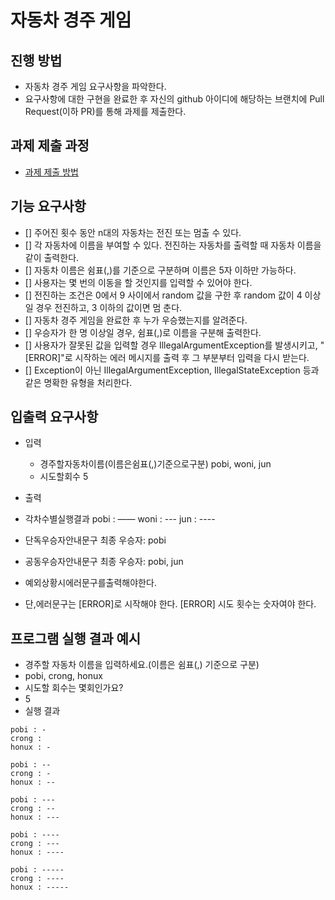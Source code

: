# 자동차 경주 게임
## 진행 방법
* 자동차 경주 게임 요구사항을 파악한다.
* 요구사항에 대한 구현을 완료한 후 자신의 github 아이디에 해당하는 브랜치에 Pull Request(이하 PR)를 통해 과제를 제출한다.

## 과제 제출 과정
* [과제 제출 방법](https://github.com/next-step/nextstep-docs/tree/master/precourse)

## 기능 요구사항
- [] 주어진 횟수 동안 n대의 자동차는 전진 또는 멈출 수 있다.
- [] 각 자동차에 이름을 부여할 수 있다. 전진하는 자동차를 출력할 때 자동차 이름을 같이 출력한다.
- [] 자동차 이름은 쉼표(,)를 기준으로 구분하며 이름은 5자 이하만 가능하다.
- [] 사용자는 몇 번의 이동을 할 것인지를 입력할 수 있어야 한다.
- [] 전진하는 조건은 0에서 9 사이에서 random 값을 구한 후 random 값이 4 이상일 경우 전진하고, 3 이하의 값이면 멈
춘다.
- [] 자동차 경주 게임을 완료한 후 누가 우승했는지를 알려준다.
- [] 우승자가 한 명 이상일 경우, 쉼표(,)로 이름을 구분해 출력한다.
- [] 사용자가 잘못된 값을 입력할 경우 IllegalArgumentException를 발생시키고, "[ERROR]"로 시작하는 에러 메시지를
출력 후 그 부분부터 입력을 다시 받는다.
- [] Exception이 아닌 IllegalArgumentException, IllegalStateException 등과 같은 명확한 유형을 처리한다.

## 입출력 요구사항

- 입력
  - 경주할자동차이름(이름은쉼표(,)기준으로구분) pobi, woni, jun
  - 시도할회수 5

- 출력
- 각차수별실행결과
pobi : —— woni : --- jun : ----
- 단독우승자안내문구 최종 우승자: pobi
- 공동우승자안내문구 최종 우승자: pobi, jun
- 예외상황시에러문구를출력해야한다.
- 단,에러문구는 [ERROR]로 시작해야 한다.
[ERROR] 시도 횟수는 숫자여야 한다.

## 프로그램 실행 결과 예시

- 경주할 자동차 이름을 입력하세요.(이름은 쉼표(,) 기준으로 구분)
- pobi, crong, honux
- 시도할 회수는 몇회인가요?
- 5
- 실행 결과 
```
pobi : - 
crong : 
honux : -

pobi : -- 
crong : - 
honux : --

pobi : --- 
crong : -- 
honux : ---

pobi : ---- 
crong : --- 
honux : ----

pobi : ----- 
crong : ---- 
honux : -----
```

